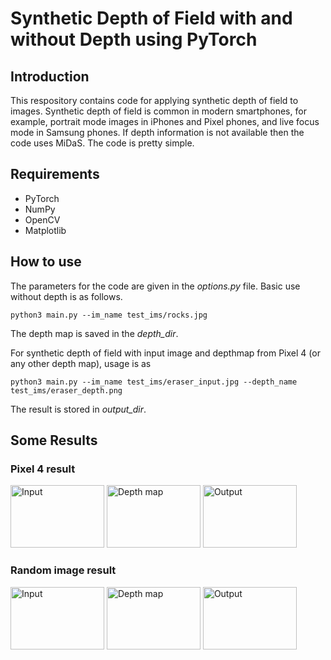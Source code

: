 # Synthetic Depth of Field with and without Depth using PyTorch
## Introduction
This respository contains code for applying synthetic depth of field to images. Synthetic depth of field is common in modern smartphones, for example, portrait mode images in iPhones and Pixel phones, and live focus mode in Samsung phones. If depth information is not available then the code uses MiDaS. The code is pretty simple. 

## Requirements
- PyTorch
- NumPy
- OpenCV
- Matplotlib

## How to use
The parameters for the code are given in the *options.py* file. Basic use without depth is as follows.

```
python3 main.py --im_name test_ims/rocks.jpg
```
The depth map is saved in the *depth_dir*. 

For synthetic depth of field with input image and depthmap from Pixel 4 (or any other depth map), usage is as

```
python3 main.py --im_name test_ims/eraser_input.jpg --depth_name test_ims/eraser_depth.png 
```

The result is stored in *output_dir*.

## Some Results
### Pixel 4 result
<img src="https://github.com/umarKarim/synthetic-dof-pytorch/tree/master/test_ims/eraser_input.jpg"
    alt="Input" title="Input" width="150" height="100">
<img src="https://github.com/umarKarim/synthetic-dof-pytorch/tree/master/test_ims/eraser_depth.png"
    alt="Depth map" title="Input" width="150" height="100">
<img src="https://github.com/umarKarim/synthetic-dof-pytorch/tree/master/output_results/eraser_output.png" alt="Output" title="Input" width="150" height="100">

### Random image result
<img src="https://github.com/umarKarim/synthetic-dof-pytorch/tree/master/test_ims/rocks.jpg"
    alt="Input" title="Input" width="150" height="100">
<img src="https://github.com/umarKarim/synthetic-dof-pytorch/tree/master/depthmaps/rocks_depth.png"
    alt="Depth map" title="Input" width="150" height="100">
<img src="https://github.com/umarKarim/synthetic-dof-pytorch/tree/master/output_results/rocks_output.png" alt="Output" title="Input" width="150" height="100">









